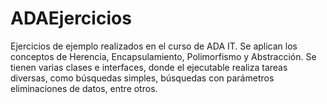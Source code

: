 # ADAEjercicios
Ejercicios de ejemplo realizados en el curso de ADA IT.
Se aplican los conceptos de Herencia, Encapsulamiento, Polimorfismo y Abstracción.
Se tienen varias clases e interfaces, donde el ejecutable realiza tareas diversas, como búsquedas simples, búsquedas con parámetros eliminaciones de datos, entre otros.


